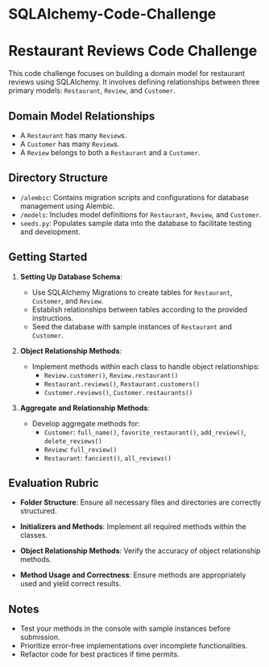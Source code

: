 # SQLAlchemy-Code-Challenge
# Restaurant Reviews Code Challenge

This code challenge focuses on building a domain model for restaurant reviews using SQLAlchemy. It involves defining relationships between three primary models: `Restaurant`, `Review`, and `Customer`.

## Domain Model Relationships

- A `Restaurant` has many `Review`s.
- A `Customer` has many `Review`s.
- A `Review` belongs to both a `Restaurant` and a `Customer`.

## Directory Structure

- `/alembic`: Contains migration scripts and configurations for database management using Alembic.
- `/models`: Includes model definitions for `Restaurant`, `Review`, and `Customer`.
- `seeds.py`: Populates sample data into the database to facilitate testing and development.

## Getting Started

1. **Setting Up Database Schema**:
   - Use SQLAlchemy Migrations to create tables for `Restaurant`, `Customer`, and `Review`.
   - Establish relationships between tables according to the provided instructions.
   - Seed the database with sample instances of `Restaurant` and `Customer`.

2. **Object Relationship Methods**:
   - Implement methods within each class to handle object relationships:
     - `Review.customer()`, `Review.restaurant()`
     - `Restaurant.reviews()`, `Restaurant.customers()`
     - `Customer.reviews()`, `Customer.restaurants()`

3. **Aggregate and Relationship Methods**:
   - Develop aggregate methods for:
     - `Customer`: `full_name()`, `favorite_restaurant()`, `add_review()`, `delete_reviews()`
     - `Review`: `full_review()`
     - `Restaurant`: `fanciest()`, `all_reviews()`

## Evaluation Rubric

- **Folder Structure**: Ensure all necessary files and directories are correctly structured.
- **Initializers and Methods**: Implement all required methods within the classes.


- **Object Relationship Methods**: Verify the accuracy of object relationship methods.
- **Method Usage and Correctness**: Ensure methods are appropriately used and yield correct results.

## Notes

- Test your methods in the console with sample instances before submission.
- Prioritize error-free implementations over incomplete functionalities.
- Refactor code for best practices if time permits.
